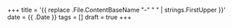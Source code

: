 +++
title = '{{ replace .File.ContentBaseName "-" " " | strings.FirstUpper }}'
date = {{ .Date }}
tags = []
draft = true
+++
